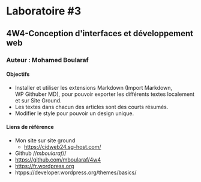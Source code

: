 # Laboratoire #3
## 4W4-Conception d'interfaces et développement web
### Auteur : Mohamed Boularaf

####    Objectifs
- Installer et utiliser les extensions Markdown (Import Markdown, 	
  WP Githuber MD), pour pouvoir exporter les différents textes localement et sur Site Ground.
- Les textes dans chacun des articles sont des courts résumés.
- Modifier le style pour pouvoir un design unique.

#### Liens de référence 
- Mon site sur site ground
    - https://cidweb24.sg-host.com/
- Github //*mboularaf*//
- https://github.com/mboularaf/4w4
- https://fr.wordpress.org
- htpps://developer.wordpress.org/themes/basics/ 